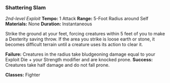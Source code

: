 ### Shattering Slam
*2nd-level Exploit*
**Tempo:** 1 Attack
**Range:** 5-Foot Radius around Self
**Materials:** None
**Duration:** Instantaneous

Strike the ground at your feet, forcing creatures within 5 feet of you to make a Dexterity saving throw. If the area you strike is loose earth or stone, it becomes difficult terrain until a creature uses its action to clear it.

**Failure:** Creatures in the radius take bludgeoning damage equal to your Exploit Die + your Strength modifier and are knocked prone. 
**Success:** Creatures take half damage and do not fall prone.

**Classes:** Fighter